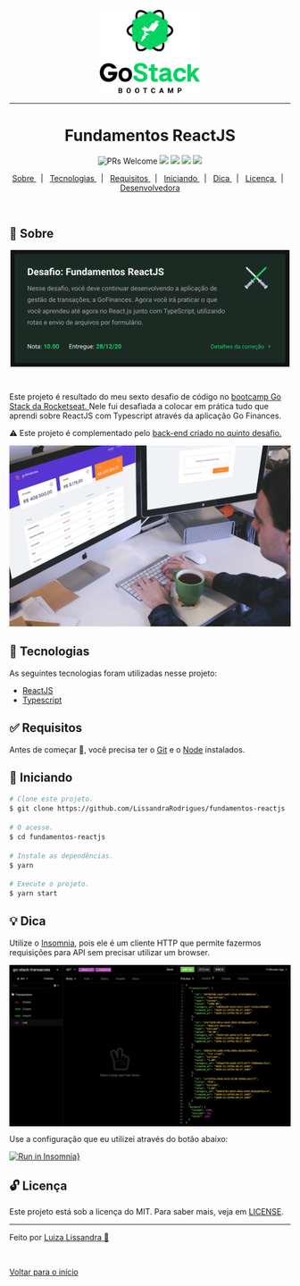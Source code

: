  <div align="center" id="top">
  <p align="center">
  	<img heigth="180px" width="180px" src="https://github.com/LissandraRodrigues/conceitos-nodejs/blob/master/go-stack.png" />
  </p>
</div>

 <hr/>

  <h1 align="center"> Fundamentos ReactJS </h1>

<p align="center">
   <img src="https://img.shields.io/badge/progress-100%25-brightgreen.svg" alt="PRs Welcome">
   <img src = "https://img.shields.io/github/issues/LissandraRodrigues/fundamentos-reactjs" />
   <img src = "https://img.shields.io/github/forks/LissandraRodrigues/fundamentos-reactjs" />
   <img src = "https://img.shields.io/github/stars/LissandraRodrigues/fundamentos-reactjs" />
   <img src = "https://camo.githubusercontent.com/ceb264b271ea36fdd2755c5ce616adcd4e5ea503de3a8b5aa0770a71c89cfabd/68747470733a2f2f696d672e736869656c64732e696f2f6769746875622f6c6963656e73652f6c756b656d6f72616c65732f726f636b657473686f65732d72656163742d6e61746976652e737667" />
	
</p>	

<p align="center">
  <a href="#dart-sobre"> Sobre </a> &#xa0; | &#xa0; 
  <a href="#rocket-tecnologias"> Tecnologias </a> &#xa0; | &#xa0;
  <a href="#white_check_mark-requisitos"> Requisitos </a> &#xa0; | &#xa0;
  <a href="#checkered_flag-iniciando"> Iniciando </a> &#xa0; | &#xa0;
  <a href="#bulb-dica"> Dica </a> &#xa0; | &#xa0;
  <a href="#unlock-licença"> Licença </a> &#xa0; | &#xa0;
  <a href="https://www.linkedin.com/in/luiza-lissandra/" target="_blank"> Desenvolvedora </a>
</p>

<br>

## :dart: Sobre ##

<p align="center">
	<img align ="center" width="500px" heigth="500px" src="challenge.png"/>
</p>

<br>

Este projeto é resultado do meu sexto desafio de código no <a href="https://rocketseat.com.br/gostack">bootcamp Go Stack da Rocketseat. </a> Nele fui desafiada a colocar em prática tudo que aprendi sobre ReactJS com Typescript através da aplicação Go Finances.

:warning:  Este projeto é complementado pelo <a href='https://github.com/LissandraRodrigues/database-upload'> back-end criado no quinto desafio. </a>

<img src="go-finances.jpg"/>

## :rocket: Tecnologias ##

As seguintes tecnologias foram utilizadas nesse projeto:

- [ReactJS](https://pt-br.reactjs.org/)
- [Typescript](https://www.typescriptlang.org/)

## :white_check_mark: Requisitos ##

Antes de começar :checkered_flag:, você precisa ter o [Git](https://git-scm.com) e o [Node](https://nodejs.org/en/) instalados.

## :checkered_flag: Iniciando ##

```bash
# Clone este projeto.
$ git clone https://github.com/LissandraRodrigues/fundamentos-reactjs

# O acesse.
$ cd fundamentos-reactjs

# Instale as dependências.
$ yarn 

# Execute o projeto.
$ yarn start

```
## :bulb: Dica ##

Utilize o <a href='https://insomnia.rest/'>Insomnia</a>, pois ele é um cliente HTTP que permite fazermos requisições para API sem precisar utilizar um browser.

<img align = "center" src = "https://github.com/LissandraRodrigues/database-upload/blob/master/insomnia.png" />

Use a configuração que eu utilizei através do botão abaixo:

[![Run in Insomnia}](https://insomnia.rest/images/run.svg)](https://insomnia.rest/run/?label=Transa%C3%A7%C3%B5es&uri=https%3A%2F%2Fraw.githubusercontent.com%2FLissandraRodrigues%2Fdatabase-upload%2Fmaster%2Fgo-stack-transacoes.json)

## :unlock: Licença ##

Este projeto está sob a licença do MIT. Para saber mais, veja em [LICENSE](LICENSE).

<hr/>

Feito por <a href="https://www.linkedin.com/in/luiza-lissandra/" target="_blank"> Luiza Lissandra :rocket: </a>

&#xa0;

<a href="#top"> Voltar para o início </a>
